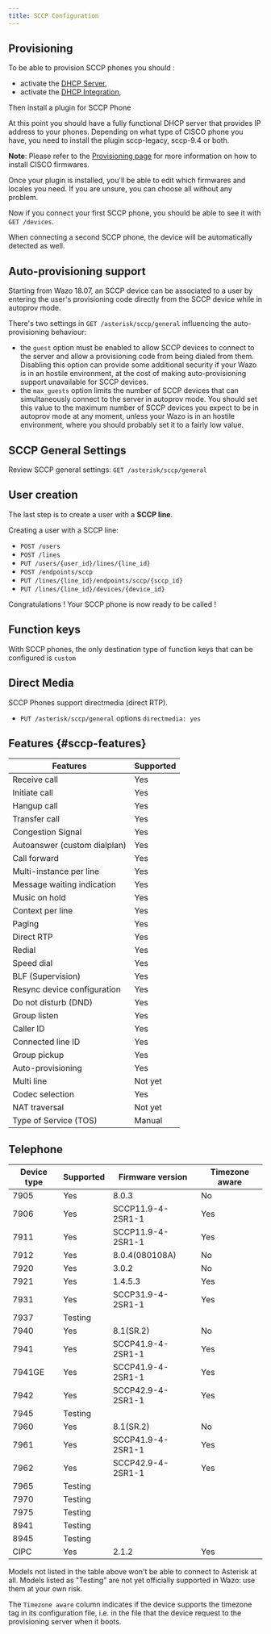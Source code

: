 ```yaml
---
title: SCCP Configuration
---
```


## Provisioning

To be able to provision SCCP phones you should :

- activate the [DHCP Server](/uc-doc/system/dhcp),
- activate the
  [DHCP Integration](/uc-doc/administration/provisioning/adv_configuration#dhcp-integration),

Then install a plugin for SCCP Phone

At this point you should have a fully functional DHCP server that provides IP address to your
phones. Depending on what type of CISCO phone you have, you need to install the plugin sccp-legacy,
sccp-9.4 or both.

**Note**: Please refer to the
[Provisioning page](/uc-doc/ecosystem/supported_devices#cisco-provisioning) for more information on
how to install CISCO firmwares.

Once your plugin is installed, you'll be able to edit which firmwares and locales you need. If you
are unsure, you can choose all without any problem.

Now if you connect your first SCCP phone, you should be able to see it with `GET /devices`.

When connecting a second SCCP phone, the device will be automatically detected as well.

## Auto-provisioning support

Starting from Wazo 18.07, an SCCP device can be associated to a user by entering the user's
provisioning code directly from the SCCP device while in autoprov mode.

There's two settings in `GET /asterisk/sccp/general` influencing the auto-provisioning behaviour:

- the `guest` option must be enabled to allow SCCP devices to connect to the server and allow a
  provisioning code from being dialed from them. Disabling this option can provide some additional
  security if your Wazo is in an hostile environment, at the cost of making auto-provisioning
  support unavailable for SCCP devices.
- the `max_guests` option limits the number of SCCP devices that can simultaneously connect to the
  server in autoprov mode. You should set this value to the maximum number of SCCP devices you
  expect to be in autoprov mode at any moment, unless your Wazo is in an hostile environment, where
  you should probably set it to a fairly low value.

## SCCP General Settings

Review SCCP general settings: `GET /asterisk/sccp/general`

## User creation

The last step is to create a user with a **SCCP line**.

Creating a user with a SCCP line:

- `POST /users`
- `POST /lines`
- `PUT /users/{user_id}/lines/{line_id}`
- `POST /endpoints/sccp`
- `PUT /lines/{line_id}/endpoints/sccp/{sccp_id}`
- `PUT /lines/{line_id}/devices/{device_id}`

Congratulations ! Your SCCP phone is now ready to be called !

## Function keys

With SCCP phones, the only destination type of function keys that can be configured is `custom`

## Direct Media

SCCP Phones support directmedia (direct RTP).

- `PUT /asterisk/sccp/general` options `directmedia: yes`

## Features {#sccp-features}

| Features                     | Supported |
| ---------------------------- | --------- |
| Receive call                 | Yes       |
| Initiate call                | Yes       |
| Hangup call                  | Yes       |
| Transfer call                | Yes       |
| Congestion Signal            | Yes       |
| Autoanswer (custom dialplan) | Yes       |
| Call forward                 | Yes       |
| Multi-instance per line      | Yes       |
| Message waiting indication   | Yes       |
| Music on hold                | Yes       |
| Context per line             | Yes       |
| Paging                       | Yes       |
| Direct RTP                   | Yes       |
| Redial                       | Yes       |
| Speed dial                   | Yes       |
| BLF (Supervision)            | Yes       |
| Resync device configuration  | Yes       |
| Do not disturb (DND)         | Yes       |
| Group listen                 | Yes       |
| Caller ID                    | Yes       |
| Connected line ID            | Yes       |
| Group pickup                 | Yes       |
| Auto-provisioning            | Yes       |
| Multi line                   | Not yet   |
| Codec selection              | Yes       |
| NAT traversal                | Not yet   |
| Type of Service (TOS)        | Manual    |

## Telephone

| Device type | Supported | Firmware version  | Timezone aware |
| ----------- | --------- | ----------------- | -------------- |
| 7905        | Yes       | 8.0.3             | No             |
| 7906        | Yes       | SCCP11.9-4-2SR1-1 | Yes            |
| 7911        | Yes       | SCCP11.9-4-2SR1-1 | Yes            |
| 7912        | Yes       | 8.0.4(080108A)    | No             |
| 7920        | Yes       | 3.0.2             | No             |
| 7921        | Yes       | 1.4.5.3           | Yes            |
| 7931        | Yes       | SCCP31.9-4-2SR1-1 | Yes            |
| 7937        | Testing   |                   |                |
| 7940        | Yes       | 8.1(SR.2)         | No             |
| 7941        | Yes       | SCCP41.9-4-2SR1-1 | Yes            |
| 7941GE      | Yes       | SCCP41.9-4-2SR1-1 | Yes            |
| 7942        | Yes       | SCCP42.9-4-2SR1-1 | Yes            |
| 7945        | Testing   |                   |                |
| 7960        | Yes       | 8.1(SR.2)         | No             |
| 7961        | Yes       | SCCP41.9-4-2SR1-1 | Yes            |
| 7962        | Yes       | SCCP42.9-4-2SR1-1 | Yes            |
| 7965        | Testing   |                   |                |
| 7970        | Testing   |                   |                |
| 7975        | Testing   |                   |                |
| 8941        | Testing   |                   |                |
| 8945        | Testing   |                   |                |
| CIPC        | Yes       | 2.1.2             | Yes            |

Models not listed in the table above won't be able to connect to Asterisk at all. Models listed as
"Testing" are not yet officially supported in Wazo: use them at your own risk.

The `Timezone aware` column indicates if the device supports the timezone tag in its configuration
file, i.e. in the file that the device request to the provisioning server when it boots.
